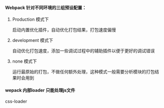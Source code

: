 #### Webpack 针对不同环境的三组预设配置：

1. Production 模式下

   启动内置优化插件，自动优化打包结果，打包速度偏慢

2. development 模式下

   自动优化打包速度，添加一些调试过程中的辅助插件以便于更好的调试错误

3. none 模式下

   运行最原始的打包，不做任何额外处理，这种模式一般需要分析模块的打包结果时会用到

#### wepack 内部loader 只能处理js文件

css-loader


